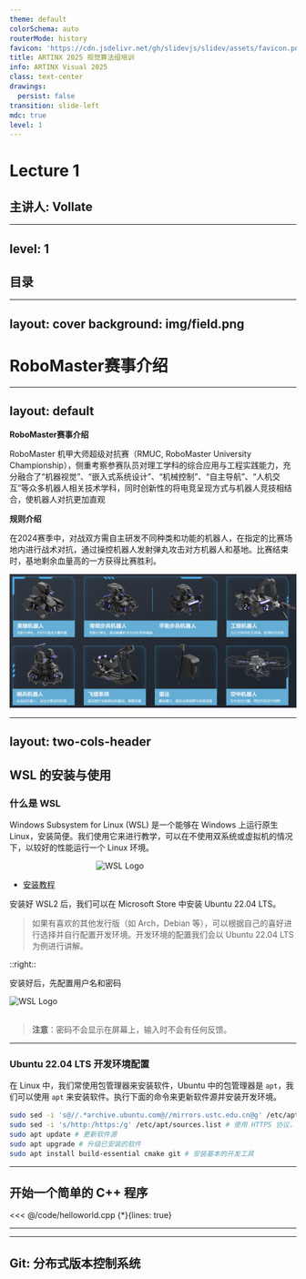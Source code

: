 ```yaml
---
theme: default
colorSchema: auto
routerMode: history
favicon: 'https://cdn.jsdelivr.net/gh/slidevjs/slidev/assets/favicon.png'
title: ARTINX 2025 视觉算法组培训
info: ARTINX Visual 2025
class: text-center
drawings:
  persist: false
transition: slide-left
mdc: true
level: 1
---
```


# Lecture 1

## 主讲人: Vollate

---
level: 1
---

## 目录

<Toc minDepth="2" maxDepth="4"></Toc>


---
layout: cover
background: img/field.png
---

# RoboMaster赛事介绍
---
layout: default
---

**RoboMaster赛事介绍**

RoboMaster 机甲大师超级对抗赛（RMUC, RoboMaster University Championship），侧重考察参赛队员对理工学科的综合应用与工程实践能力，充分融合了“机器视觉”、“嵌入式系统设计”、“机械控制”、“自主导航”、“人机交互”等众多机器人相关技术学科，同时创新性的将电竞呈现方式与机器人竞技相结合，使机器人对抗更加直观

**规则介绍**

在2024赛季中，对战双方需自主研发不同种类和功能的机器人，在指定的比赛场地内进行战术对抗，通过操控机器人发射弹丸攻击对方机器人和基地。比赛结束时，基地剩余血量高的一方获得比赛胜利。
<div align="center">
<img src="./img/types.png" width="570">
</div>

---
layout: two-cols-header
---

## WSL 的安装与使用





### 什么是 WSL

Windows Subsystem for Linux (WSL) 是一个能够在 Windows 上运行原生 Linux，安装简便。我们使用它来进行教学，可以在不使用双系统或虚拟机的情况下，以较好的性能运行一个 Linux 环境。

<img src="https://learn.microsoft.com/en-us/windows/images/wsl-icon.png" alt="WSL Logo" style="display: block; margin-left: auto; margin-right: auto; width: 200px;"/>

- [安装教程](https://docs.microsoft.com/zh-cn/windows/wsl/install)

安装好 WSL2 后，我们可以在 Microsoft Store 中安装 Ubuntu 22.04 LTS。

> 如果有喜欢的其他发行版（如 Arch，Debian 等），可以根据自己的喜好进行选择并自行配置开发环境。开发环境的配置我们会以 Ubuntu 22.04 LTS 为例进行讲解。

::right::

安装好后，先配置用户名和密码

<img src="/img/ubuntu22.04.png" alt="WSL Logo" style="display: block; margin-left: auto; margin-right: auto;"/>

<br/>

> **注意**：密码不会显示在屏幕上，输入时不会有任何反馈。

---

### Ubuntu 22.04 LTS 开发环境配置

在 Linux 中，我们常使用包管理器来安装软件，Ubuntu 中的包管理器是 `apt`，我们可以使用 `apt` 来安装软件。执行下面的命令来更新软件源并安装开发环境。

```bash {*}{lines: true}
sudo sed -i 's@//.*archive.ubuntu.com@//mirrors.ustc.edu.cn@g' /etc/apt/sources.list # 更换软件源为 USTC 镜像
sudo sed -i 's/http:/https:/g' /etc/apt/sources.list # 使用 HTTPS 协议，防止运营商缓存劫持
sudo apt update # 更新软件源
sudo apt upgrade # 升级已安装的软件
sudo apt install build-essential cmake git # 安装基本的开发工具
```

---

## 开始一个简单的 C++ 程序

<<< @/code/helloworld.cpp {*}{lines: true}

---


---

## Git: 分布式版本控制系统
